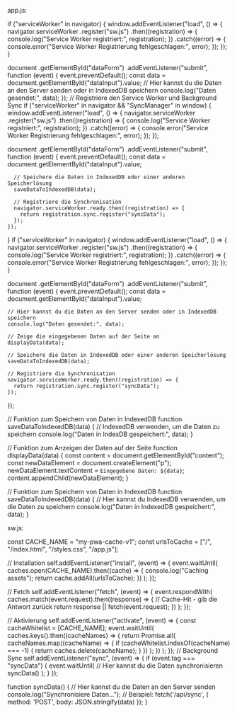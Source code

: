 app.js:

if ("serviceWorker" in navigator) {
  window.addEventListener("load", () => {
    navigator.serviceWorker
      .register("sw.js")
      .then((registration) => {
        console.log("Service Worker registriert:", registration);
      })
      .catch((error) => {
        console.error("Service Worker Registrierung fehlgeschlagen:", error);
      });
  });
}

document
  .getElementById("dataForm")
  .addEventListener("submit", function (event) {
    event.preventDefault();
    const data = document.getElementById("dataInput").value;
    // Hier kannst du die Daten an den Server senden oder in IndexedDB speichern
    console.log("Daten gesendet:", data);
  });
// Registriere den Service Worker und Background Sync
if ("serviceWorker" in navigator && "SyncManager" in window) {
  window.addEventListener("load", () => {
    navigator.serviceWorker
      .register("sw.js")
      .then((registration) => {
        console.log("Service Worker registriert:", registration);
      })
      .catch((error) => {
        console.error("Service Worker Registrierung fehlgeschlagen:", error);
      });
  });

  document
    .getElementById("dataForm")
    .addEventListener("submit", function (event) {
      event.preventDefault();
      const data = document.getElementById("dataInput").value;

      // Speichere die Daten in IndexedDB oder einer anderen Speicherlösung
      saveDataToIndexedDB(data);

      // Registriere die Synchronisation
      navigator.serviceWorker.ready.then((registration) => {
        return registration.sync.register("syncData");
      });
    });
}
if ("serviceWorker" in navigator) {
  window.addEventListener("load", () => {
    navigator.serviceWorker
      .register("sw.js")
      .then((registration) => {
        console.log("Service Worker registriert:", registration);
      })
      .catch((error) => {
        console.error("Service Worker Registrierung fehlgeschlagen:", error);
      });
  });
}

document
  .getElementById("dataForm")
  .addEventListener("submit", function (event) {
    event.preventDefault();
    const data = document.getElementById("dataInput").value;

    // Hier kannst du die Daten an den Server senden oder in IndexedDB speichern
    console.log("Daten gesendet:", data);

    // Zeige die eingegebenen Daten auf der Seite an
    displayData(data);

    // Speichere die Daten in IndexedDB oder einer anderen Speicherlösung
    saveDataToIndexedDB(data);

    // Registriere die Synchronisation
    navigator.serviceWorker.ready.then((registration) => {
      return registration.sync.register("syncData");
    });
  });

// Funktion zum Speichern von Daten in IndexedDB
function saveDataToIndexedDB(data) {
  // IndexedDB verwenden, um die Daten zu speichern
  console.log("Daten in IndexDB gespeichert:", data);
}

// Funktion zum Anzeigen der Daten auf der Seite
function displayData(data) {
  const content = document.getElementById("content");
  const newDataElement = document.createElement("p");
  newDataElement.textContent = `Eingegebene Daten: ${data}`;
  content.appendChild(newDataElement);
}

// Funktion zum Speichern von Daten in IndexedDB
function saveDataToIndexedDB(data) {
  // Hier kannst du IndexedDB verwenden, um die Daten zu speichern
  console.log("Daten in IndexedDB gespeichert:", data);
}

sw.js:

const CACHE_NAME = "my-pwa-cache-v1";
const urlsToCache = ["/", "/index.html", "/styles.css", "/app.js"];

// Installation
self.addEventListener("install", (event) => {
  event.waitUntil(
    caches.open(CACHE_NAME).then((cache) => {
      console.log("Caching assets");
      return cache.addAll(urlsToCache);
    })
  );
});

// Fetch
self.addEventListener("fetch", (event) => {
  event.respondWith(
    caches.match(event.request).then((response) => {
      // Cache-Hit - gib die Antwort zurück
      return response || fetch(event.request);
    })
  );
});

// Aktivierung
self.addEventListener("activate", (event) => {
  const cacheWhitelist = [CACHE_NAME];
  event.waitUntil(
    caches.keys().then((cacheNames) => {
      return Promise.all(
        cacheNames.map((cacheName) => {
          if (cacheWhitelist.indexOf(cacheName) === -1) {
            return caches.delete(cacheName);
          }
        })
      );
    })
  );
});
// Background Sync
self.addEventListener("sync", (event) => {
  if (event.tag === "syncData") {
    event.waitUntil(
      // Hier kannst du die Daten synchronisieren
      syncData()
    );
  }
});

function syncData() {
  // Hier kannst du die Daten an den Server senden
  console.log("Synchronisiere Daten...");
  // Beispiel: fetch('/api/sync', { method: 'POST', body: JSON.stringify(data) });
}
